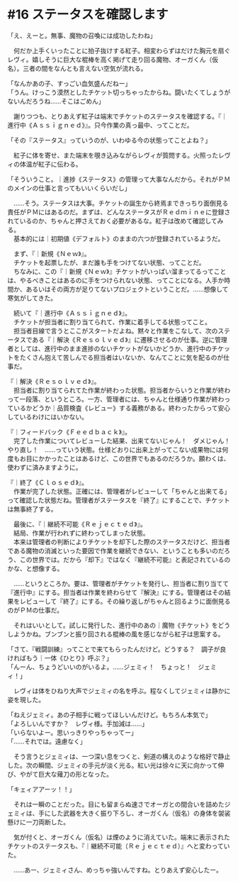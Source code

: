# #16 ステータスを確認します

「え、えーと。無事、魔物の召喚には成功したわね」

　何だか上手くいったことに拍子抜けする紅子。相変わらずはだけた胸元を扇ぐレヴィ。嬉しそうに巨大な棍棒を高く掲げて走り回る魔物、オーガくん（仮名）。三者の間をなんとも言えない空気が流れる。

「なんかあの子、すっごい血気盛んだねー」  
「うん。けっこう漠然としたチケット切っちゃったからね。闘いたくてしょうがないんだろうね……そこはごめん」

　謝りつつも、とりあえず紅子は端末でチケットのステータスを確認する。『｜進行中《Ａｓｓｉｇｎｅｄ》』。只今作業の真っ最中、ってことだ。

「その『ステータス』っていうのが、いわゆる今の状態ってことよね？」

　紅子に体を寄せ、また端末を覗き込みながらレヴィが質問する。火照ったレヴィの体温が紅子に伝わる。

「そういうこと。｜進捗《ステータス》の管理って大事なんだから。それがＰＭのメインの仕事と言ってもいいくらいだし」

　……そう。ステータスは大事。チケットの誕生から終焉まできっちり面倒見る責任がＰＭにはあるのだ。まずは、どんなステータスがＲｅｄｍｉｎｅに登録されているのか、ちゃんと押さえておく必要があるな。紅子は改めて確認してみる。  
　基本的には｜初期値《デフォルト》のままの六つが登録されているようだ。


　まず、『｜新規《Ｎｅｗ》』。  
　チケットを起票したが、まだ誰も手をつけてない状態、ってことだ。  
　ちなみに、この『｜新規《Ｎｅｗ》』チケットがいっぱい溜まってるってことは、やるべきことはあるのに手をつけられない状態、ってことになる。人手か時間か、あるいはその両方が足りてないプロジェクトということだ。……想像して寒気がしてきた。

　続いて『｜進行中《Ａｓｓｉｇｎｅｄ》』。  
　チケットが担当者に割り当てられて、作業に着手してる状態ってこと。  
　担当者目線で言うとここがスタートだよね。黙々と作業をこなして、次のステータスである『｜解決《Ｒｅｓｏｌｖｅｄ》』に遷移させるのが仕事。逆に管理者としては、進行中のまま進捗のないチケットがないかどうか、進行中のチケットをたくさん抱えて苦しんでる担当者はいないか、なんてことに気を配るのが仕事だ。

『｜解決《Ｒｅｓｏｌｖｅｄ》』。  
　担当者に割り当てられてた作業が終わった状態。担当者からいうと作業が終わって一段落、というところ。一方、管理者には、ちゃんと仕様通り作業が終わっているかどうか｜品質検査《レビュー》する義務がある。終わったからって安心しているわけにはいかない。

『｜フィードバック《Ｆｅｅｄｂａｃｋ》』。  
　完了した作業についてレビューした結果、出来てないじゃん！　ダメじゃん！　やり直し！　……っていう状態。仕様どおりに出来上がってこない成果物には何度もお目にかかったことはあるけど、この世界でもあるのだろうか。願わくは、使わずに済みますように。

『｜終了《Ｃｌｏｓｅｄ》』。  
　作業が完了した状態。正確には、管理者がレビューして「ちゃんと出来てる」って確認した状態だね。管理者がステータスを『終了』にすることで、チケットは無事終了する。

　最後に、『｜継続不可能《Ｒｅｊｅｃｔｅｄ》』。  
　結局、作業が行われずに終わってしまった状態。  
　本来は管理者の判断によりチケットを却下した際のステータスだけど、担当者である魔物の消滅といった要因で作業を継続できない、ということも多いのだろう、この世界では。だから『却下』ではなく『継続不可能』と表記されているのかな、と想像する。


　……というところか。要は、管理者がチケットを発行し、担当者に割り当てて『進行中』にする。担当者は作業を終わらせて『解決』にする。管理者はその結果をレビューして『終了』にする。その繰り返しがちゃんと回るように面倒見るのがＰＭの仕事だ。

　それはいいとして。試しに発行した、進行中のあの｜魔物《チケット》をどうしようかね。ブンブンと振り回される棍棒の風を感じながら紅子は思案する。

「さて、『戦闘訓練』ってことで来てもらったんだけど。どうする？　調子が良ければもう｜一体《ひとり》呼ぶ？」  
「んーん、ちょうどいいのがいるよ。……ジェミィ！　ちょっと！　ジェミィ！」

　レヴィは体をひねり大声でジェミィの名を呼ぶ。程なくしてジェミィは静かに姿を現した。

「ねえジェミィ。あの子相手に戦ってほしいんだけど。もちろん本気で」  
「よろしいんですか？　レヴィ様。手加減は……」  
「いらないよー。思いっきりやっちゃってー」  
「……それでは。遠慮なく」

　そう言うとジェミィは、一つ深い息をつくと、剣道の構えのような格好で静止した。次の瞬間、ジェミィの手元が淡く光る。紅い光は徐々に天に向かって伸び、やがて巨大な薙刀の形となった。

「キェィアアーッ！！」

　それは一瞬のことだった。目にも留まらぬ速さでオーガとの間合いを詰めたジェミィは、手にした武器を大きく振り下ろし、オーガくん（仮名）の身体を袈裟懸けに一刀両断した。

　気が付くと、オーガくん（仮名）は煙のように消えていた。端末に表示されたチケットのステータスも、『｜継続不可能（Ｒｅｊｅｃｔｅｄ）』へと変わっていた。

　……あー、ジェミィさん、めっちゃ強いんですね。とりあえず安心したー。
